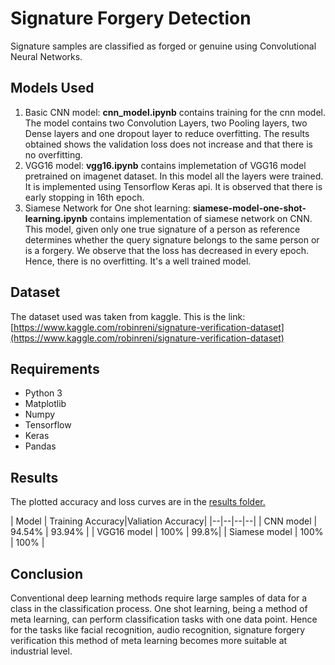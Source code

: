 ﻿# Signature Forgery Detection
Signature samples are classified as forged or genuine using Convolutional Neural Networks.

## [](https://github.com/nymika/Signature-Forgery-Detection#models-used)Models Used

1.  Basic CNN model:  **cnn_model.ipynb**  contains training for the cnn model. The model contains two Convolution Layers, two Pooling layers, two Dense layers and one dropout layer to reduce overfitting. The results obtained shows the validation loss does not increase and that there is no overfitting.
2.  VGG16 model:  **vgg16.ipynb**  contains implemetation of VGG16 model pretrained on imagenet dataset. In this model all the layers were trained. It is implemented using Tensorflow Keras api. It is observed that there is early stopping in 16th epoch.
3. Siamese Network for One shot learning:  **siamese-model-one-shot-learning.ipynb** contains implementation of siamese network on CNN. This model, given only one true signature of a person as reference determines whether the query signature belongs to the same person or is a forgery. We observe that the loss has decreased in every epoch. Hence, there is no overfitting. It's a well trained model. 

## [](https://github.com/nymika/Signature-Forgery-Detection#dataset)Dataset

The dataset used was taken from kaggle. This is the link:  [https://www.kaggle.com/robinreni/signature-verification-dataset](https://www.kaggle.com/robinreni/signature-verification-dataset)

## [](https://github.com/nymika/Signature-Forgery-Detection#requirenments)Requirements

-   Python 3
-   Matplotlib
-   Numpy
-   Tensorflow
-   Keras
-   Pandas

## [](https://github.com/nymika/Signature-Forgery-Detection#results)Results
The plotted accuracy and loss curves are in the [results folder.](https://github.com/nymika/Signature-Forgery-Detection/tree/main/results)

| Model | Training Accuracy|Valiation Accuracy|
|--|--|--|--|
| CNN model  | 94.54% | 93.94% |
| VGG16 model  | 100% | 99.8%|
| Siamese model  | 100% | 100% |

## [](https://github.com/nymika/Signature-Forgery-Detection#conclusion) Conclusion
Conventional deep learning methods require large samples of data for a class in the classification process. One shot learning, being a method of meta learning, can perform classification tasks with one data point. Hence for the tasks like facial recognition, audio recognition, signature forgery verification this method of meta learning becomes more suitable at industrial level.




